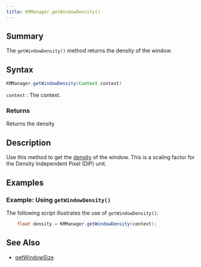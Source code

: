 ```yaml
---
title: KMManager.getWindowDensity()
---
```


## Summary

The `getWindowDensity()` method returns the density of the window.

## Syntax

```java
KMManager.getWindowDensity(Context context)
```

`context`
: The context.

### Returns
Returns the density 

## Description
Use this method to get the [density](https://developer.android.com/reference/android/util/DisplayMetrics#density) of the window. This is a scaling factor for the Density Independent Pixel (DIP) unit. 

## Examples

### Example: Using `getWindowDensity()`

The following script illustrates the use of `getWindowDensity()`:
```java
    float density = KMManager.getWindowDensity(context);
```

## See Also
* [getWindowSize](getWindowSize)
